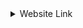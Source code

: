 <details><summary>Website Link</summary>
<p>

#### Click to open website!

```ruby
  https://gabrielkristesashvili.github.io/search-movie/
```

</p>
</details>
